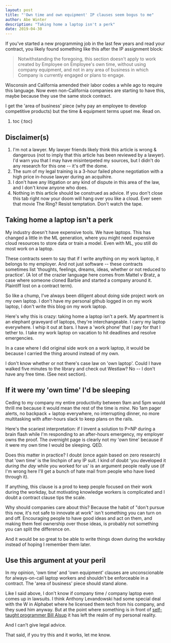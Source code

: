 ```yaml
---
layout: post
title: "'Own time and own equipment' IP clauses seem bogus to me"
author: Abe Winter
description: "Taking home a laptop isn't a perk"
date: 2019-04-30
---
```


If you've started a new programming job in the last few years and read your contract, you likely found something like this after the IP assignment block:

<style>
blockquote {font-style: normal; letter-spacing: normal;}
</style>

> Notwithstanding the foregoing, this section doesn't apply to work created by Employee on Employee's own time, without using company equipment, and not in any area of business in which Company is currently engaged or plans to engage.

Wisconsin and California amended their labor codes a while ago to require this language. Now even non-California companies are starting to have this, maybe because they use the same stock contract.

I get the 'area of business' piece (why pay an employee to develop competitive products) but the time & equipment terms upset me. Read on.

1. toc
{:toc}

## Disclaimer(s)

1. I'm not a lawyer. My lawyer friends likely think this article is wrong & dangerous (not to imply that this article has been reviewed by a lawyer). I'd warn you that I may have misinterpeted my sources, but I didn't do any research for this one -- it's off the dome.
1. The sum of my legal training is a 3-hour failed phone negotiation with a high price in-house lawyer during an acquihire.
1. I don't have any litigation or any kind of dispute in this area of the law, and I don't know anyone who does.
1. Nothing in this article should be construed as advice. If you don't close this tab right now your doom will hang over you like a cloud. Ever seen that movie The Ring? Resist temptation. Don't watch the tape.

## Taking home a laptop isn't a perk

My industry doesn't have expensive tools. We have laptops. This has changed a little in the ML generation, where you might need expensive cloud resources to store data or train a model. Even with ML, you still do most work on a laptop.

These contracts seem to say that if I write anything on my work laptop, it belongs to my employer. And not just software -- these contracts sometimes list 'thoughts, feelings, dreams, ideas, whether or not reduced to practice'. (A lot of the crazier language here comes from Mattel v Bratz, a case where someone cloned Barbie and started a company around it. Plaintiff lost on a contract term).

So like a chump, I've always been diligent about doing side project work on my own laptop. I don't have my personal github logged in on my work laptop, I don't write this blog on my work laptop.

Here's why this is crazy: taking home a laptop isn't a perk. My apartment is an elephant graveyard of laptops, they're interchangeable. I carry my laptop everywhere. I whip it out at bars. I have a 'work phone' that I pay for that I tether to. I take my work laptop on vacation to hit deadlines and resolve emergencies.

In a case where I did original side work on a work laptop, it would be because I carried the thing around instead of my own.

I don't know whether or not there's case law on 'own laptop'. Could I have walked five minutes to the library and check out Westlaw? No -- I don't have any free time. (See next section).

## If it were my 'own time' I'd be sleeping

Ceding to my company my entire productivity between 9am and 5pm would thrill me because it would mean the rest of the time is *mine*. No 1am pager alerts, no backpack + laptop everywhere, no interrupting dinner, no more multitasking with after-hours slack to keep plans on the rails.

Here's the scariest interpretation: if I invent a solution to P=NP during a brain flash while I'm responding to an after-hours emergency, my employer owns the proof. The overnight page is clearly not my 'own time' because if it were my own time I would be sleeping. QED.

Does this matter in practice? I doubt (once again based on zero research) that 'own time' is the linchpin of any IP suit. I kind of doubt 'you developed it *during the day* while you worked for us' is an argument people really use (if I'm wrong here I'll get a bunch of hate mail from people who have lived through it).

If anything, this clause is a prod to keep people focused on their work during the workday, but motivating knowledge workers is complicated and I doubt a contract clause tips the scale.

Why should companies care about this? Because the habit of "don't pursue this now, it's not safe to innovate at work" isn't something you can turn on and off. Encouraging people to have good ideas and act on them, and making them feel ownership over those ideas, is probably not something you can split the difference on.

And it would be so great to be able to write things down during the workday instead of hoping I remember them later.

## Use this argument at your peril

In my opinion, 'own time' and 'own equipment' clauses are unconscionable for always-on-call laptop workers and shouldn't be enforceable in a contract. The 'area of business' piece should stand alone.

Like I said above, I don't know if company time / company laptop even comes up in lawsuits. I think Anthony Levandowski had some special deal with the W in Alphabet where he licensed them tech from his company, and they sued him anyway. But at the point where something is in front of [self-taught programmer Bill Alsup](https://www.theverge.com/2017/10/19/16503076/oracle-vs-google-judge-william-alsup-interview-waymo-uber) it has left the realm of my personal reality.

And I can't give legal advice.

That said, if you try this and it works, let me know.
